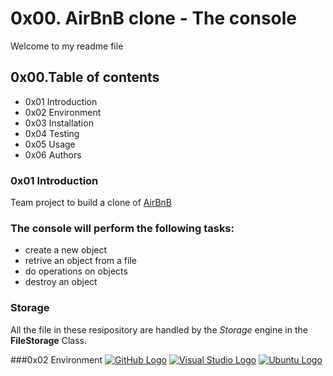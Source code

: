 # 0x00. AirBnB clone - The console 
Welcome to my readme file
## 0x00.Table of contents

+    0x01 Introduction
+    0x02 Environment
+    0x03 Installation
+    0x04 Testing
+    0x05 Usage
+    0x06 Authors

### 0x01 Introduction
Team project to build a clone of [AirBnB](https://www.airbnb.com/)

### The console will perform the following tasks:

+    create a new object
+    retrive an object from a file
+    do operations on objects
+    destroy an object

### Storage
All the file  in these resipository are handled by the *Storage* engine in the **FileStorage** Class.

###0x02 Environment
[![GitHub Logo](https://www.github.com/logos/github-logo.png)](https://github.com) [![Visual Studio Logo](https://www.example.com/visual-studio-logo.png)](https://visualstudio.microsoft.com) [![Ubuntu Logo](https://ubuntu.com/ubuntu-logo.png)](https://ubuntu.com)

